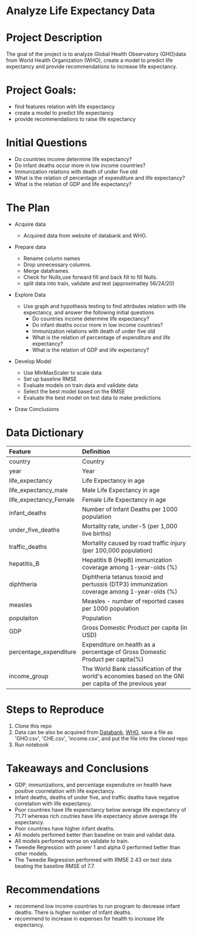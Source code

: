 # Analyze Life Expectancy Data

# Project Description
The goal of the project is to analyze Global Health Observatory (GHO)data from World Health Organization (WHO), create a model to predict life expectancy and provide recommendations to increase life expectancy.

# Project Goals:
* find features relation with life expectancy
* create a model to predict life expectancy
* provide recommendations to raise life expectancy

# Initial Questions
* Do countries income determine life expectancy?
* Do infant deaths occur more in low income countries?
* Immunization relations with death of under five old
* What is the relation of percentage of expenditure and life expectancy?
* What is the relation of GDP and life expectancy?

# The Plan

* Acquire data
    * Acquired data from website of databank and WHO.
    
* Prepare data 
    * Rename column names
    * Drop unnecessary columns. 
    * Merge dataframes.
    * Check for Nulls,use forward fill and back fill to fill Nulls.
    * split data into train, validate and test (approximatley 56/24/20)

* Explore Data
    * Use graph and hypothesis testing to find attributes relation with life expectancy, and answer the following initial questions
        * Do countries income determine life expectancy?
        * Do infant deaths occur more in low income countries?
        * Immunization relations with death of under five old
        * What is the relation of percentage of expenditure and life expectancy?
        * What is the relation of GDP and life expectancy?

* Develop Model
    * Use MinMaxScaler to scale data
    * Set up baseline RMSE
    * Evaluate models on train data and validate data
    * Select the best model based on the RMSE
    * Evaluate the best model on test data to make predictions

* Draw Conclusions

# Data Dictionary
| Feature | Definition |
|:--------|:-----------|
| country | Country|
| year | Year|
| life_expectancy | Life Expectancy in age|
| life_expectancy_male | Male Life Expectancy in age|
| life_expectancy_Female | Female Life Expectancy in age|
| infant_deaths | Number of Infant Deaths per 1000 population|
| under_five_deaths | Mortality rate, under-5 (per 1,000 live births)|
| traffic_deaths | Mortality caused by road traffic injury (per 100,000 population)|
| hepatitis_B | Hepatitis B (HepB) immunization coverage among 1-year-olds (%)|
| diphtheria | Diphtheria tetanus toxoid and pertussis (DTP3) immunization coverage among 1-year-olds (%)|
| measles | Measles - number of reported cases per 1000 population|
| populaiton| Population|
| GDP | Gross Domestic Product per capita (in USD)|
| percentage_expenditure | Expenditure on health as a percentage of Gross Domestic Product per capita(%)|
| income_group| The World Bank classification of the world's economies based on the GNI per capita of the previous year|

# Steps to Reproduce
1. Clone this repo 
2. Data can be also be acquired from [Databank](https://databank.worldbank.org/reports.aspx?source=world-development-indicators#), [WHO](https://www.who.int/data/gho/data/indicators), save a file as 'GHO.csv', 'CHE.csv', 'income.csv', and put the file into the cloned repo 
3. Run notebook

# Takeaways and Conclusions

* GDP, immunizations, and percentage expendiutre on health have positive coorrelation with life expectancy.
* Infant deaths, deaths of under five, and traffic deaths have negative correlation with life expectancy.
* Poor countries have life expenctancy below average life expectancy of 71.71 whereas rich coutries have life  expectancy above average life expectancy.
* Poor countries have higher infant deaths. 
* All models perfomed better than baseline on train and validat data.
* All models perfomed worse on validate to train.
* Tweedie Regression with power 1 and alpha 0 performed better than other models.
* The Tweedie Regression performed with RMSE 2.43 on test data beating the baseline RMSE of 7.7.

# Recommendations 
* recommend low income countries to run program to decrease infant deaths. There is higher number of infant deaths. 
* recommend to increase in expenses for health to increase life expectancy.



